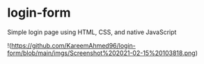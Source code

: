 # login-form
Simple login page using HTML, CSS, and native JavaScript

!(https://github.com/KareemAhmed96/login-form/blob/main/imgs/Screenshot%202021-02-15%20103818.png)
